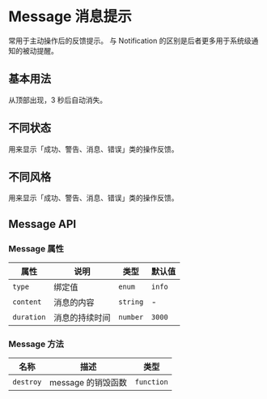 <!--
 * @Author: 2171204141@qq.com
 * @Date: 2024-12-17 19:14:39
 * @LastEditors: Dream
 * @Description:
-->

# Message 消息提示

常用于主动操作后的反馈提示。 与 Notification 的区别是后者更多用于系统级通知的被动提醒。

## 基本用法

从顶部出现，3 秒后自动消失。

<demo vue="../../example/message/base.vue"></demo>

## 不同状态

用来显示「成功、警告、消息、错误」类的操作反馈。

<demo vue="../../example/message/status.vue"></demo>

## 不同风格

用来显示「成功、警告、消息、错误」类的操作反馈。

<demo vue="../../example/message/plain.vue"></demo>

## Message API

### Message 属性

| 属性       | 说明           | 类型                                              | 默认值 |
| ---------- | -------------- | ------------------------------------------------- | ------ |
| `type`     | 绑定值         | `enum`<Tool value="success,warning,info,error" /> | `info` |
| `content`  | 消息的内容     | `string`                                          | -      |
| `duration` | 消息的持续时间 | `number`                                          | `3000` |

### Message 方法

| 名称      | 描述               | 类型                                  |
| --------- | ------------------ | ------------------------------------- |
| `destroy` | message 的销毁函数 | `function`<Tool value="() => void" /> |
